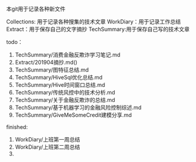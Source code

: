 本git用于记录各种新文件

Collections: 用于记录各种搜集的技术文章
WorkDiary：用于记录工作总结
Extract：用于保存自己的文字摘抄
TechSummary:用于保存自己写的技术文章

todo：
1. TechSummary/消费金融反欺诈学习笔记.md
2. Extract/201904摘抄.md()
3. TechSummary/图特征总结.md
4. TechSummary/HiveSql优化总结.md
5. TechSummary/Hive时间窗口总结.md
6. TechSummary/传统风控中的技术分析.md
7. TechSummary/关于金融反欺诈的总结.md
8. TechSummary/基于机器学习的金融风险控制综述.md
9. TechSummary/GiveMeSomeCredit建模分享.md

finished:
1. WorkDiary/上班第一周总结
2. WorkDiary/上班第二周总结
3. 
